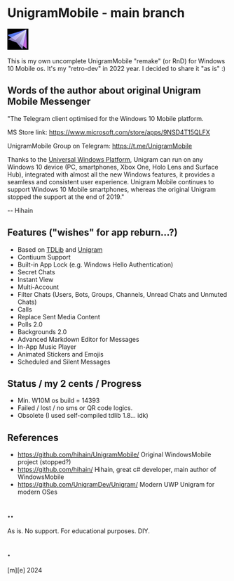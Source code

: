 # UnigramMobile - main branch
![](Images/logo.png)

This is my own uncomplete UnigramMobile "remake" (or RnD) for Windows 10 Mobile os. 
It's my "retro-dev" in 2022 year. I decided to share it "as is" :)

## Words of the author about original Unigram Mobile Messenger

"The Telegram client optimised for the Windows 10 Mobile platform.

MS Store link: https://www.microsoft.com/store/apps/9NSD4T15QLFX
    
UnigramMobile Group on Telegram: https://t.me/UnigramMobile

Thanks to the [Universal Windows Platform](https://docs.microsoft.com/en-us/windows/uwp/get-started/whats-a-uwp), Unigram can run on any Windows 10 device (PC, smartphones, Xbox One, Holo Lens and Surface Hub), integrated with almost all the new Windows features, it provides a seamless and consistent user experience. Unigram Mobile continues to support Windows 10 Mobile smartphones, whereas the original Unigram stopped the support at the end of 2019."

-- Hihain


## Features ("wishes" for app reburn...?)
- Based on [TDLib](https://github.com/tdlib/td) and [Unigram](https://github.com/UnigramDev/Unigram)
- Contiuum Support
- Built-in App Lock (e.g. Windows Hello Authentication)
- Secret Chats
- Instant View
- Multi-Account
- Filter Chats (Users, Bots, Groups, Channels, Unread Chats and Unmuted Chats)
- Calls
- Replace Sent Media Content
- Polls 2.0
- Backgrounds 2.0
- Advanced Markdown Editor for Messages
- In-App Music Player
- Animated Stickers and Emojis
- Scheduled and Silent Messages

## Status / my 2 cents / Progress
- Min. W10M os build = 14393
- Failed / lost / no sms or QR code logics.
- Obsolete (I used self-compiled tdlib 1.8... idk)


## References
- https://github.com/hihain/UnigramMobile/ Original WindowsMobile project (stopped?)
- https://github.com/hihain/ Hihain, great c# developer, main author of WindowsMobile
- https://github.com/UnigramDev/Unigram/ Modern UWP Unigram for modern OSes

## ..
As is. No support. For educational purposes. DIY.

## .
[m][e] 2024 
